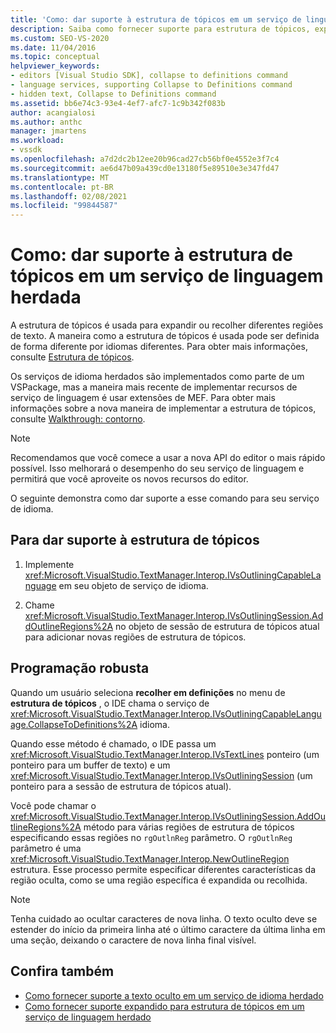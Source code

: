 ```yaml
---
title: 'Como: dar suporte à estrutura de tópicos em um serviço de linguagem herdada | Microsoft Docs'
description: Saiba como fornecer suporte para estrutura de tópicos, expansão ou recolhimento de diferentes regiões de texto em um serviço de linguagem herdado.
ms.custom: SEO-VS-2020
ms.date: 11/04/2016
ms.topic: conceptual
helpviewer_keywords:
- editors [Visual Studio SDK], collapse to definitions command
- language services, supporting Collapse to Definitions command
- hidden text, Collapse to Definitions command
ms.assetid: bb6e74c3-93e4-4ef7-afc7-1c9b342f083b
author: acangialosi
ms.author: anthc
manager: jmartens
ms.workload:
- vssdk
ms.openlocfilehash: a7d2dc2b12ee20b96cad27cb56bf0e4552e3f7c4
ms.sourcegitcommit: ae6d47b09a439cd0e13180f5e89510e3e347fd47
ms.translationtype: MT
ms.contentlocale: pt-BR
ms.lasthandoff: 02/08/2021
ms.locfileid: "99844587"
---
```

# <a name="how-to-support-outlining-in-a-legacy-language-service"></a>Como: dar suporte à estrutura de tópicos em um serviço de linguagem herdada
A estrutura de tópicos é usada para expandir ou recolher diferentes regiões de texto. A maneira como a estrutura de tópicos é usada pode ser definida de forma diferente por idiomas diferentes. Para obter mais informações, consulte [Estrutura de tópicos](../../ide/outlining.md).

 Os serviços de idioma herdados são implementados como parte de um VSPackage, mas a maneira mais recente de implementar recursos de serviço de linguagem é usar extensões de MEF. Para obter mais informações sobre a nova maneira de implementar a estrutura de tópicos, consulte [Walkthrough: contorno](../../extensibility/walkthrough-outlining.md).

> [!NOTE]
> Recomendamos que você comece a usar a nova API do editor o mais rápido possível. Isso melhorará o desempenho do seu serviço de linguagem e permitirá que você aproveite os novos recursos do editor.

 O seguinte demonstra como dar suporte a esse comando para seu serviço de idioma.

## <a name="to-support-outlining"></a>Para dar suporte à estrutura de tópicos

1. Implemente <xref:Microsoft.VisualStudio.TextManager.Interop.IVsOutliningCapableLanguage> em seu objeto de serviço de idioma.

2. Chame <xref:Microsoft.VisualStudio.TextManager.Interop.IVsOutliningSession.AddOutlineRegions%2A> no objeto de sessão de estrutura de tópicos atual para adicionar novas regiões de estrutura de tópicos.

## <a name="robust-programming"></a>Programação robusta
 Quando um usuário seleciona **recolher em definições** no menu de **estrutura de tópicos** , o IDE chama o serviço de <xref:Microsoft.VisualStudio.TextManager.Interop.IVsOutliningCapableLanguage.CollapseToDefinitions%2A> idioma.

 Quando esse método é chamado, o IDE passa um <xref:Microsoft.VisualStudio.TextManager.Interop.IVsTextLines> ponteiro (um ponteiro para um buffer de texto) e um <xref:Microsoft.VisualStudio.TextManager.Interop.IVsOutliningSession> (um ponteiro para a sessão de estrutura de tópicos atual).

 Você pode chamar o <xref:Microsoft.VisualStudio.TextManager.Interop.IVsOutliningSession.AddOutlineRegions%2A> método para várias regiões de estrutura de tópicos especificando essas regiões no `rgOutlnReg` parâmetro. O `rgOutlnReg` parâmetro é uma <xref:Microsoft.VisualStudio.TextManager.Interop.NewOutlineRegion> estrutura. Esse processo permite especificar diferentes características da região oculta, como se uma região específica é expandida ou recolhida.

> [!NOTE]
> Tenha cuidado ao ocultar caracteres de nova linha. O texto oculto deve se estender do início da primeira linha até o último caractere da última linha em uma seção, deixando o caractere de nova linha final visível.

## <a name="see-also"></a>Confira também
- [Como fornecer suporte a texto oculto em um serviço de idioma herdado](../../extensibility/internals/how-to-provide-hidden-text-support-in-a-legacy-language-service.md)
- [Como fornecer suporte expandido para estrutura de tópicos em um serviço de linguagem herdado](../../extensibility/internals/how-to-provide-expanded-outlining-support-in-a-legacy-language-service.md)
